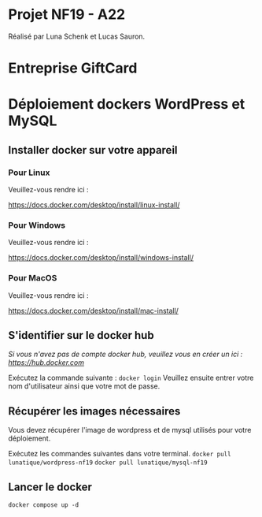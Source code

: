 # Projet NF19 - A22

Réalisé par Luna Schenk et Lucas Sauron.

# Entreprise GiftCard
# Déploiement dockers WordPress et MySQL

## Installer docker sur votre appareil

### Pour Linux

Veuillez-vous rendre ici :

https://docs.docker.com/desktop/install/linux-install/

### Pour Windows

Veuillez-vous rendre ici :

https://docs.docker.com/desktop/install/windows-install/

### Pour MacOS

Veuillez-vous rendre ici :

https://docs.docker.com/desktop/install/mac-install/


## S'identifier sur le docker hub

*Si vous n'avez pas de compte docker hub, veuillez vous en créer un ici : https://hub.docker.com*

Exécutez la commande suivante :
```docker login```
Veuillez ensuite entrer votre nom d'utilisateur ainsi que votre mot de passe.

## Récupérer les images nécessaires 

Vous devez récupérer l'image de wordpress et de mysql utilisés pour votre déploiement.

Exécutez les commandes suivantes dans votre terminal.
```docker pull lunatique/wordpress-nf19```
```docker pull lunatique/mysql-nf19```

## Lancer le docker
```docker compose up -d```
